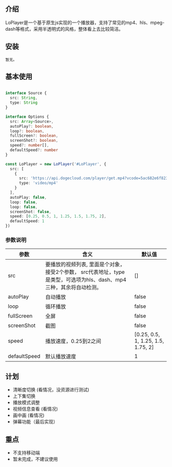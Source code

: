 <!--
 * @Author: last order
 * @Date: 2019-08-08 18:10:27
 * @LastEditTime: 2020-02-16 15:32:14
 -->
## 介绍

LoPlayer是一个基于原生js实现的一个播放器，支持了常见的mp4、hls、mpeg-dash等格式，采用半透明式的风格，整体看上去比较简洁。

## 安装

```
暂无。
```

## 基本使用

```ts

interface Source {
  src: String,
  type: String
}

interface Options {
  src: Array<Source>,
  autoPlay?: boolean,
  loop?: boolean,
  fullScreen?: boolean,
  screenShot?: boolean,
  speed?: number[],
  defaultSpeed?: number
}

const LoPlayer = new LoPlayer('#LoPlayer', {
  src: [
    {
      src: 'https://api.dogecloud.com/player/get.mp4?vcode=5ac682e6f8231991&userId=17&ext=.mp4',
      type: 'video/mp4'
    }
  ],
  autoPlay: false,
  loop: false,
  loop: false,
  screenShot: false,
  speed: [0.25, 0.5, 1, 1.25, 1.5, 1.75, 2],
  defaultSpeed: 1
})

```
### 参数说明

参数 | 含义 | 默认值
---|---|---
src | 要播放的视频列表, 里面是个对象，接受2个参数， src代表地址，type是类型，可选项为hls、dash、mp4三种，其余将自动检测。 | []
autoPlay | 自动播放 | false
loop | 循环播放 | false
fullScreen | 全屏 | false
screenShot | 截图 | false
speed | 播放速度，0.25到2之间 | [0.25, 0.5, 1, 1.25, 1.5, 1.75, 2]
defaultSpeed | 默认播放速度 | 1

## 计划

- 清晰度切换 (看情况，没资源进行测试)
- 上下集切换
- 播放模式调整
- 视频信息查看 (看情况)
- 画中画 (看情况)
- 弹幕功能（最后实现）

## 重点

- 不支持移动端
- 暂未完成，不建议使用
